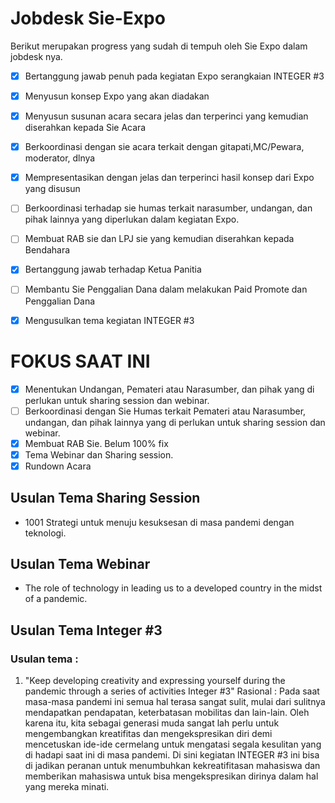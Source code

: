 # Jobdesk Sie-Expo
Berikut merupakan progress yang sudah di tempuh oleh Sie Expo dalam jobdesk nya.

- [x] Bertanggung jawab penuh pada kegiatan Expo serangkaian INTEGER #3

- [x] Menyusun konsep Expo yang akan diadakan

- [x] Menyusun susunan acara secara jelas dan terperinci yang kemudian diserahkan kepada Sie Acara

- [x] Berkoordinasi dengan sie acara terkait dengan gitapati,MC/Pewara, moderator, dlnya

- [x] Mempresentasikan dengan jelas dan terperinci hasil konsep dari Expo yang disusun

- [ ] Berkoordinasi terhadap sie humas terkait  narasumber, undangan, dan pihak lainnya yang diperlukan dalam kegiatan Expo.

- [ ] Membuat RAB sie dan LPJ sie yang kemudian diserahkan kepada Bendahara

- [x] Bertanggung jawab terhadap Ketua Panitia

- [ ] Membantu Sie Penggalian Dana dalam melakukan Paid Promote dan Penggalian Dana

- [x] Mengusulkan tema kegiatan INTEGER #3

# FOKUS SAAT INI
- [x] Menentukan Undangan, Pemateri atau Narasumber, dan pihak yang di perlukan untuk sharing session dan webinar.
- [ ] Berkoordinasi dengan Sie Humas terkait Pemateri atau Narasumber, undangan, dan pihak lainnya yang di perlukan untuk sharing session dan webinar.
- [x] Membuat RAB Sie. Belum 100% fix
- [x] Tema Webinar dan Sharing session.
- [x] Rundown Acara

## Usulan Tema Sharing Session
- 1001 Strategi untuk menuju kesuksesan di masa pandemi dengan teknologi.

## Usulan Tema Webinar
- The role of technology in leading us to a developed country in the midst of a pandemic.

## Usulan Tema Integer #3

### Usulan tema :
1) "Keep developing creativity and expressing yourself during the pandemic through a series of activities Integer #3"
Rasional : Pada saat masa-masa pandemi ini semua hal terasa sangat sulit, mulai dari sulitnya mendapatkan pendapatan, keterbatasan mobilitas dan lain-lain. Oleh karena itu, kita sebagai generasi muda sangat lah perlu untuk mengembangkan kreatifitas dan mengekspresikan diri demi mencetuskan ide-ide cermelang untuk mengatasi segala kesulitan yang di hadapi saat ini di masa pandemi. Di sini kegiatan INTEGER #3 ini bisa di jadikan peranan untuk menumbuhkan kekreatifitasan mahasiswa dan memberikan mahasiswa untuk bisa mengekspresikan dirinya dalam hal yang mereka minati.
